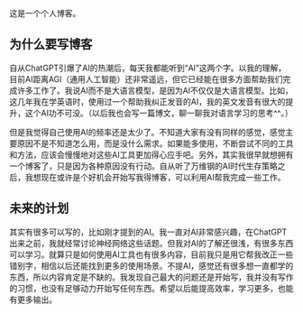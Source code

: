 这是一个个人博客。

## 为什么要写博客

自从ChatGPT引爆了AI的热潮后，每天我都能听到“AI”这两个字。以我的理解，目前AI距离AGI（通用人工智能）还非常遥远，但它已经能在很多方面帮助我们完成许多工作了。我说AI而不是大语言模型，是因为AI不仅仅是大语言模型。比如，这几年我在学英语时，使用过一个帮助我纠正发音的AI，我的英文发音有很大的提升，这个AI功不可没。（以后我也会写一篇博文，聊一聊我对语言学习的思考^^。）

但是我觉得自己使用AI的频率还是太少了。不知道大家有没有同样的感觉，感觉主要原因不是不知道怎么用，而是没什么需求。如果能多使用，不断尝试不同的工具和方法，应该会慢慢地对这些AI工具更加得心应手吧。另外，其实我很早就想拥有一个博客了，只是因为各种原因没有行动。自从听了万维钢的AI时代生存策略之后，我想现在或许是个好机会开始写我得博客，可以利用AI帮我完成一些工作。

## 未来的计划

其实有很多可以写的，比如刚才提到的AI。我一直对AI非常感兴趣，在ChatGPT出来之前，我就经常讨论神经网络这些话题。但我对AI的了解还很浅，有很多东西可以学习。就算只是如何使用AI工具也有很多内容，目前我只是用它帮我改正一些错别字，相信以后还能找到更多的使用场景。不提AI，感觉还有很多想一直都学的东西，所以内容肯定是不缺的。我发现自己最大的问题还是开始写，我并没有写作的习惯，也没有足够动力开始写任何东西。希望以后能提高效率，学习更多，也能有更多输出。
